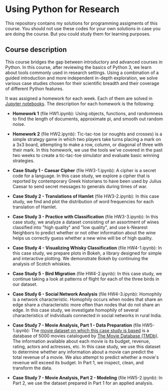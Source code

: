 # Using Python for Research

This repository contains my solutions for programming assigments of this course.
You should not use these codes for your own solutions in case you are doing the
course. But you could study them for learning purposes.

## Course description

This course bridges the gap between introductory and advanced courses in Python.
In this course, after reviewing the basics of Python 3, we learn about tools commonly used in research settings.
Using a combination of a guided introduction and more independent in-depth exploration, we solve various case studies
chosen for their scientific breadth and their coverage of different Python features.

It was assigned a homework for each week. Each of them are solved in [Jupyter notebooks](https://jupyter.org/).
The description for each homework is the following:

- **Homework 1** (file HW1.ipynb):  Using objects, functions, and randomness to find the length of documents, approximate pi,
  and smooth out random noise.

- **Homework 2** (file HW2.ipynb):  Tic-tac-toe (or noughts and crosses) is a simple strategy game in which two players
  take turns placing a mark on a 3x3 board, attempting to make a row, column, or diagonal of three with their mark. In
  this homework, we use the tools we've covered in the past two weeks to create a tic-tac-toe simulator and evaluate
  basic winning strategies.

- **Case Study 1 - Caesar Cipher** (file HW3-1.ipynb): A cipher is a secret code for a language. In this case study, we explore
  a cipher that is reported by contemporary Greek historians to have been used by Julius Caesar to send secret messages to
  generals during times of war.

- **Case Study 2 - Translations of Hamlet** (file HW3-2.ipynb): In this case study, we find and plot the distribution of word
  frequencies for each translation of Hamlet.

- **Case Study 3 - Practice with Classification** (file HW3-3.ipynb): In this case study, we analyze a dataset consisting of
  an assortment of wines classified into "high quality" and "low quality", and use k-Nearest Neighbors to predict whether
  or not other information about the wine helps us correctly guess whether a new wine will be of high quality.

- **Case Study 4 - Visualizing Whisky Classification** (file HW4-1.ipynb): In this case study, we  prepare plots in Bokeh,
  a library designed for simple and interactive plotting. We demonstrate Bokeh by continuing the analysis of Scotch whiskies.

- **Case Study 5 - Bird Migration** (file HW4-2.ipynb): In this case study, we continue taking a look at patterns of flight
  for each of the three birds in our dataset.

- **Case Study 6 - Social Network Analysis** (file HW4-3.ipynb): Homophily is a network characteristic. Homophily occurs
  when nodes that share an edge share a characteristic more often than nodes that do not share an edge. In this case study,
  we investigate homophily of several characteristics of individuals connected in social networks in rural India.

- **Case Study 7 - Movie Analysis, Part 1 - Data Preparation** (file HW5-1.ipynb): The
  [movie dataset on which this case study is based](https://www.kaggle.com/tmdb/tmdb-movie-metadata) is a database of 5000
  movies catalogued by [The Movie Database (TMDb)](https://www.themoviedb.org/?language=en). The information available
  about each movie is its budget, revenue, rating, actors and actresses, etc. In this case study, we use this dataset to
  determine whether any information about a movie can predict the total revenue of a movie. We also attempt to predict whether
  a movie's revenue will exceed its budget. In Part 1, we inspect, clean, and transform the data.

- **Case Study 7 - Movie Analysis, Part 2 - Modeling** (file HW5-2.ipynb): In Part 2, we use the dataset prepared in Part 1
  for an applied analysis.
